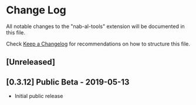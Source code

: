 # Change Log

All notable changes to the "nab-al-tools" extension will be documented in this file.

Check [Keep a Changelog](http://keepachangelog.com/) for recommendations on how to structure this file.

## [Unreleased]

## [0.3.12] Public Beta - 2019-05-13

- Initial public release
